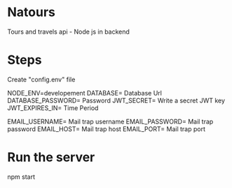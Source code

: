 # Natours

Tours and travels api - Node js in backend

# Steps

Create "config.env" file

NODE_ENV=developement
DATABASE= Database Url
DATABASE_PASSWORD= Password
JWT_SECRET= Write a secret JWT key
JWT_EXPIRES_IN= Time Period

EMAIL_USERNAME= Mail trap username
EMAIL_PASSWORD= Mail trap password
EMAIL_HOST= Mail trap host
EMAIL_PORT= Mail trap port

# Run the server

npm start
